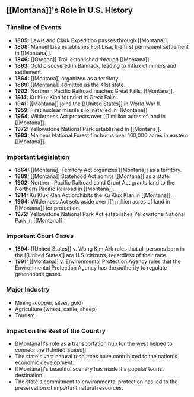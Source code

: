 ## [[Montana]]'s Role in U.S. History

### Timeline of Events

* **1805:** Lewis and Clark Expedition passes through [[Montana]].
* **1808:** Manuel Lisa establishes Fort Lisa, the first permanent settlement in [[Montana]].
* **1846:** [[Oregon]] Trail established through [[Montana]].
* **1863:** Gold discovered in Bannack, leading to influx of miners and settlement.
* **1864:** [[Montana]] organized as a territory.
* **1889:** [[Montana]] admitted as the 41st state.
* **1902:** Northern Pacific Railroad reaches Great Falls, [[Montana]].
* **1914:** Ku Klux Klan founded in Great Falls.
* **1941:** [[Montana]] joins the [[United States]] in World War II.
* **1959:** First nuclear missile silo installed in [[Montana]].
* **1964:** Wilderness Act protects over [[1 million acres of land in [[Montana]].
* **1972:** Yellowstone National Park established in [[Montana]].
* **1983:** Malheur National Forest fire burns over 160,000 acres in eastern [[Montana]].

### Important Legislation

* **1864:** [[Montana]] Territory Act organizes [[Montana]] as a territory.
* **1889:** [[Montana]] Statehood Act admits [[Montana]] as a state.
* **1902:** Northern Pacific Railroad Land Grant Act grants land to the Northern Pacific Railroad in [[Montana]].
* **1914:** Ku Klux Klan Act prohibits the Ku Klux Klan in [[Montana]].
* **1964:** Wilderness Act sets aside over [[1 million acres of land in [[Montana]] for protection.
* **1972:** Yellowstone National Park Act establishes Yellowstone National Park in [[Montana]].

### Important Court Cases

* **1894:** [[United States]] v. Wong Kim Ark rules that all persons born in the [[United States]] are U.S. citizens, regardless of their race.
* **1991:** [[Montana]] v. Environmental Protection Agency rules that the Environmental Protection Agency has the authority to regulate greenhouse gases.

### Major Industry

* Mining (copper, silver, gold)
* Agriculture (wheat, cattle, sheep)
* Tourism

### Impact on the Rest of the Country

* [[Montana]]'s role as a transportation hub for the west helped to connect the [[United States]].
* The state's vast natural resources have contributed to the nation's economic development.
* [[Montana]]'s beautiful scenery has made it a popular tourist destination.
* The state's commitment to environmental protection has led to the preservation of important natural resources.